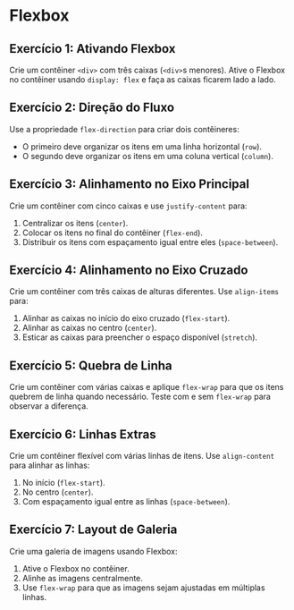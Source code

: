 # Flexbox

## **Exercício 1: Ativando Flexbox**

Crie um contêiner `<div>` com três caixas (`<div>`s menores). Ative o Flexbox no contêiner usando `display: flex` e faça as caixas ficarem lado a lado.

## **Exercício 2: Direção do Fluxo**

Use a propriedade `flex-direction` para criar dois contêineres:

- O primeiro deve organizar os itens em uma linha horizontal (`row`).
- O segundo deve organizar os itens em uma coluna vertical (`column`).

## **Exercício 3: Alinhamento no Eixo Principal**

Crie um contêiner com cinco caixas e use `justify-content` para:

1. Centralizar os itens (`center`).
2. Colocar os itens no final do contêiner (`flex-end`).
3. Distribuir os itens com espaçamento igual entre eles (`space-between`).

## **Exercício 4: Alinhamento no Eixo Cruzado**

Crie um contêiner com três caixas de alturas diferentes. Use `align-items` para:

1. Alinhar as caixas no início do eixo cruzado (`flex-start`).
2. Alinhar as caixas no centro (`center`).
3. Esticar as caixas para preencher o espaço disponível (`stretch`).

## **Exercício 5: Quebra de Linha**

Crie um contêiner com várias caixas e aplique `flex-wrap` para que os itens quebrem de linha quando necessário. Teste com e sem `flex-wrap` para observar a diferença.

## **Exercício 6: Linhas Extras**

Crie um contêiner flexível com várias linhas de itens. Use `align-content` para alinhar as linhas:

1. No início (`flex-start`).
2. No centro (`center`).
3. Com espaçamento igual entre as linhas (`space-between`).

## **Exercício 7: Layout de Galeria**

Crie uma galeria de imagens usando Flexbox:

1. Ative o Flexbox no contêiner.
2. Alinhe as imagens centralmente.
3. Use `flex-wrap` para que as imagens sejam ajustadas em múltiplas linhas.
